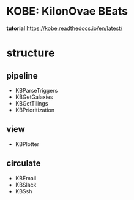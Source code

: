 # KOBE: KilonOvae BEats

**tutorial**
https://kobe.readthedocs.io/en/latest/

structure
=============

pipeline
--
* KBParseTriggers
* KBGetGalaxies
* KBGetTilings
* KBPrioritization

view
--
* KBPlotter

circulate
--
* KBEmail
* KBSlack
* KBSsh
